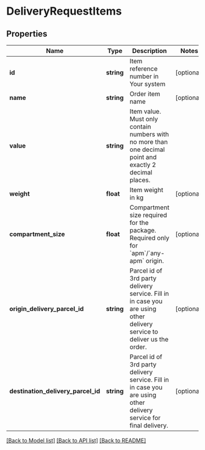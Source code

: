 # DeliveryRequestItems

## Properties
Name | Type | Description | Notes
------------ | ------------- | ------------- | -------------
**id** | **string** | Item reference number in Your system | [optional] 
**name** | **string** | Order item name | [optional] 
**value** | **string** | Item value. Must only contain numbers with no more than one decimal point and exactly 2 decimal places. | 
**weight** | **float** | Item weight in kg | [optional] 
**compartment_size** | **float** | Compartment size required for the package. Required only for &#x60;apm&#x60;/&#x60;any-apm&#x60; origin. | [optional] 
**origin_delivery_parcel_id** | **string** | Parcel id of 3rd party delivery service. Fill in in case you are using other delivery service to deliver us the order. | [optional] 
**destination_delivery_parcel_id** | **string** | Parcel id of 3rd party delivery service. Fill in in case you are using other delivery service for final delivery. | [optional] 

[[Back to Model list]](../../README.md#documentation-for-models) [[Back to API list]](../../README.md#documentation-for-api-endpoints) [[Back to README]](../../README.md)

